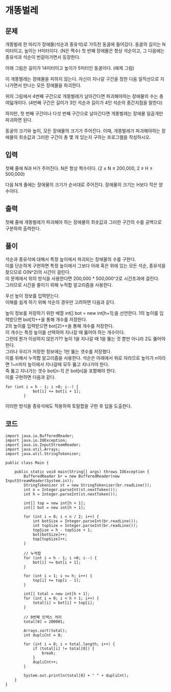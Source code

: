 # 개똥벌레 
 
## 문제
개똥벌레 한 마리가 장애물(석순과 종유석)로 가득찬 동굴에 들어갔다. 동굴의 길이는 N미터이고, 높이는 H미터이다. (N은 짝수) 첫 번째 장애물은 항상 석순이고, 그 다음에는 종유석과 석순이 번갈아가면서 등장한다.

아래 그림은 길이가 14미터이고 높이가 5미터인 동굴이다. (예제 그림)



이 개똥벌레는 장애물을 피하지 않는다. 자신이 지나갈 구간을 정한 다음 일직선으로 지나가면서 만나는 모든 장애물을 파괴한다.

위의 그림에서 4번째 구간으로 개똥벌레가 날아간다면 파괴해야하는 장애물의 수는 총 여덟개이다. (4번째 구간은 길이가 3인 석순과 길이가 4인 석순의 중간지점을 말한다)



하지만, 첫 번째 구간이나 다섯 번째 구간으로 날아간다면 개똥벌레는 장애물 일곱개만 파괴하면 된다.

동굴의 크기와 높이, 모든 장애물의 크기가 주어진다. 이때, 개똥벌레가 파괴해야하는 장애물의 최솟값과 그러한 구간이 총 몇 개 있는지 구하는 프로그램을 작성하시오.

## 입력
첫째 줄에 N과 H가 주어진다. N은 항상 짝수이다. (2 ≤ N ≤ 200,000, 2 ≤ H ≤ 500,000)

다음 N개 줄에는 장애물의 크기가 순서대로 주어진다. 장애물의 크기는 H보다 작은 양수이다.

## 출력
첫째 줄에 개똥벌레가 파괴해야 하는 장애물의 최솟값과 그러한 구간의 수를 공백으로 구분하여 출력한다.

## 풀이
석순과 종유석에 대해서 특정 높이에서 파괴되는 장애물의 수를 구한다.  
이를 단순하게 구현하면 특정 높이에서 그보다 아래 혹은 위에 있는 모든 석순, 종유석을 찾으므로 O(N^2)의 시간이 걸린다.  
이 문제에서 위의 방식을 사용한다면 200,000 * 500,000^2로 시간초과에 걸린다.  
그러므로 시간을 줄이기 위해 누적합 알고리즘을 사용한다.  

우선 높이 정보를 입력받는다.  
이해를 쉽게 하기 위해 석순의 경우만 고려하면 다음과 같다.  

높이 정보를 저장하기 위한 배열 int[] bot = new int[h+1];을 선언한다. 
1의 높이를 입력받으면 bot[1]++을 통해 개수를 저장한다.  
2의 높이를 입력받으면 bot[2]++을 통해 개수를 저장한다.  
이 개수는 특정 높이를 선택하여 지나갈 때 뚫어야 하는 개수이다.  
그런데 뭔가 이상하지 않은가?? 
높이 1을 지나갈 때 1을 뚫는 것 뿐만 아니라 2도 뚫어야 한다.  
그러나 우리가 저장한 정보에는 1만 뚫는 갯수를 저장했다.  
이를 위해서 누적합 알고리즘을 사용한다. 
석순은 아래에서 위로 자라므로 높이가 n이라면 1~n까지 높이에서 지나갈때 모두 뚫고 지나가야 한다.  
즉 뚫고 지나가는 갯수 bot[n-1] 은 bot[n]을 포함해야 한다.  
이를 구현하면 다음과 같다.
```
for (int i = h - 1; i >0; i--) {
            bot[i] += bot[i + 1];
        }
```

이러한 방식을 종유석에도 적용하여 토탈합을 구한 후 답을 도출한다.  

## 코드
```
import java.io.BufferedReader;
import java.io.IOException;
import java.io.InputStreamReader;
import java.util.Arrays;
import java.util.StringTokenizer;

public class Main {

    public static void main(String[] args) throws IOException {
        BufferedReader br = new BufferedReader(new InputStreamReader(System.in));
        StringTokenizer st = new StringTokenizer(br.readLine());
        int n = Integer.parseInt(st.nextToken());
        int h = Integer.parseInt(st.nextToken());

        int[] top = new int[h + 1];
        int[] bot = new int[h + 1];

        for (int i = 0; i < n / 2; i++) {
            int botSize = Integer.parseInt(br.readLine());
            int topSize = Integer.parseInt(br.readLine());
            topSize = h - topSize + 1;
            bot[botSize]++;
            top[topSize]++;
        }

        // 누적합
        for (int i = h - 1; i >0; i--) {
            bot[i] += bot[i + 1];
        }

        for (int i = 1; i <= h; i++) {
            top[i] += top[i - 1];
        }

        int[] total = new int[h + 1];
        for (int i = 0; i < h + 1; i++) {
            total[i] = bot[i] + top[i];
        }

        // 0번째 인덱스 처리
        total[0] = 200001;
        
        Arrays.sort(total);
        int dupliCnt = 0;

        for (int i = 0; i < total.length; i++) {
            if (total[i] != total[0]) {
                break;
            }
            dupliCnt++;
        }

        System.out.println(total[0] + " " + dupliCnt);
    }
}

```

  
  
